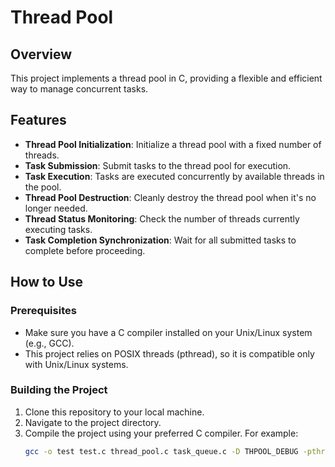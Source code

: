 # Thread Pool

## Overview

This project implements a thread pool in C, providing a flexible and efficient way to manage concurrent tasks.

## Features

- **Thread Pool Initialization**: Initialize a thread pool with a fixed number of threads.
- **Task Submission**: Submit tasks to the thread pool for execution.
- **Task Execution**: Tasks are executed concurrently by available threads in the pool.
- **Thread Pool Destruction**: Cleanly destroy the thread pool when it's no longer needed.
- **Thread Status Monitoring**: Check the number of threads currently executing tasks.
- **Task Completion Synchronization**: Wait for all submitted tasks to complete before proceeding.

## How to Use

### Prerequisites

- Make sure you have a C compiler installed on your Unix/Linux system (e.g., GCC).
- This project relies on POSIX threads (pthread), so it is compatible only with Unix/Linux systems.


### Building the Project

1. Clone this repository to your local machine.
2. Navigate to the project directory.
3. Compile the project using your preferred C compiler. For example:
   ```bash
   gcc -o test test.c thread_pool.c task_queue.c -D THPOOL_DEBUG -pthread
